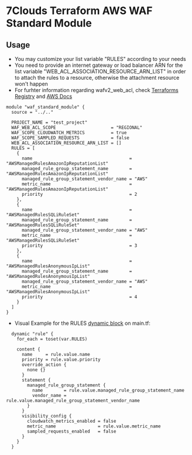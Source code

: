 # 7Clouds Terraform AWS WAF Standard Module

## Usage

* You may customize your list variable "RULES" according to your needs
* You need to provide an internet gateway or load balancer ARN for the list variable "WEB_ACL_ASSOCIATION_RESOURCE_ARN_LIST" in order to attach the rules to a resource, otherwise the attachment resource won't happen
* For furhter information regarding wafv2_web_acl, check [Terraforms Registry](https://registry.terraform.io/providers/hashicorp/aws/latest/docs/resources/wafv2_web_acl) and [AWS Docs](https://docs.aws.amazon.com/waf/latest/APIReference/API_Operations_AWS_WAFV2.html)

```hcl
module "waf_standard_module" {
  source = "../.."

  PROJECT_NAME = "test_project"
  WAF_WEB_ACL_SCOPE                     = "REGIONAL"
  WAF_SCOPE_CLOUDWATCH_METRICS          = true
  WAF_SCOPE_SAMPLED_REQUESTS            = false
  WEB_ACL_ASSOCIATION_RESOURCE_ARN_LIST = []
  RULES = [
    {
      name                                     = "AWSManagedRulesAmazonIpReputationList"
      managed_rule_group_statement_name        = "AWSManagedRulesAmazonIpReputationList"
      managed_rule_group_statement_vendor_name = "AWS"
      metric_name                              = "AWSManagedRulesAmazonIpReputationList"
      priority                                 = 2
    },
    {
      name                                     = "AWSManagedRulesSQLiRuleSet"
      managed_rule_group_statement_name        = "AWSManagedRulesSQLiRuleSet"
      managed_rule_group_statement_vendor_name = "AWS"
      metric_name                              = "AWSManagedRulesSQLiRuleSet"
      priority                                 = 3
    },
    {
      name                                     = "AWSManagedRulesAnonymousIpList"
      managed_rule_group_statement_name        = "AWSManagedRulesAnonymousIpList"
      managed_rule_group_statement_vendor_name = "AWS"
      metric_name                              = "AWSManagedRulesAnonymousIpList"
      priority                                 = 4
    }
  ]
}
```

* Visual Example for the RULES [dynamic block](https://www.terraform.io/language/expressions/dynamic-blocks) on main.tf:

```hcl
  dynamic "rule" {
    for_each = toset(var.RULES)

    content {
      name     = rule.value.name
      priority = rule.value.priority
      override_action {
        none {}
      }
      statement {
        managed_rule_group_statement {
          name        = rule.value.managed_rule_group_statement_name
          vendor_name = rule.value.managed_rule_group_statement_vendor_name
        }
      }
      visibility_config {
        cloudwatch_metrics_enabled = false
        metric_name                = rule.value.metric_name
        sampled_requests_enabled   = false
      }
    }
  }
```

